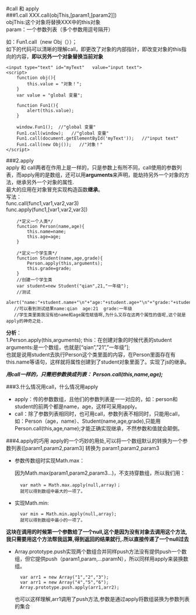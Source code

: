 #call 和 apply  
###1.call 
XXX.call(objThis,[param1,[param2]])  
objThis:这个对象将替换XXX中的this对象  
param：一个参数列表（多个参数用逗号隔开）  

如：Fun1.call（new Obj（））；  
如下的代码可以清晰的理解call，即更改了对象的内部指针，即改变对象的this指向的内容，**即以另外一个对象替换当前对象** 	 	

    <input type="text" id="myText"   value="input text">
    <script>
		function obj(){
			this.value = "对象！";
		}
		var value = "global 变量";
		
		function Fun1(){
			alert(this.value);
		}

		window.Fun1();  //"global 变量"
		Fun1.call(window);   //"global 变量"
		Fun1.call(document.getElementById('myText'));   //"input text"
		Fun1.call(new Obj());   //"对象！"
	</script>


###2.apply  
apply 和 call两者在作用上是一样的，只是参数上有所不同，call使用的参数列表，而apply用的是数组，还可以用**arguments**来声明，能劫持另外一个对象的方法，继承另外一个对象的属性.  
最大的应用在对象冒充实现构造函数**继承**。  
写法：  
func.call(func1,var1,var2,var3)  
func.apply(func1,[var1,var2,var3])

		/*定义一个人类*/      
		function Person(name,age){          
			this.name=name;         
			this.age=age;      
		}      
		
		/*定义一个学生类*/     
		function Student(name,age,grade){          
			Person.apply(this,arguments);          
			this.grade=grade;      
		}      
		//创建一个学生类       
		var student=new Student("qian",21,"一年级");      
		//测试       
		alert("name:"+student.name+"\n"+"age:"+student.age+"\n"+"grade:"+student.grade);
       //可以看到测试结果name:qian  age:21  grade:一年级     
	   //学生类里面我没有给name和age属性赋值啊,为什么又存在这两个属性的值呢,这个就是apply的神奇之处.
		
**分析**：  
1.Person.apply(this,arguments);
this：在创建对象的时候代表的student   
arguments:是一个数组，也就是[“qian”,”21”,”一年级”];   
也就是说用student去执行Person这个类里面的内容，在Person里面存在有this.name等语句，这样就将属性创建到了student对象里面了。实现了js的继承。

***用call一样的，只需把参数换成列表： Person.call(this,name,age);***


###3.什么情况用call，什么情况用apply
+ apply：传的参数数组，且他们的参数列表是一一对应的，如：person和student的前两个都是name，age，这样可采用apply。
+ call：除了参数列表相同时，也可用call，参数列表不相同时，只能用call，如：Person（age，name）、Student(name,age,grade),只能用Person.call(this,age,name);才能正确实现继承，不然参数和值就会颠倒。


###4.apply的巧用
apply的一个巧妙的用处,可以将一个数组默认的转换为一个参数列表([param1,param2,param3] 转换为 param1,param2,param3

+ 参数传数组时实现Math.max：  

    因为Math.max(param1,param2,param3...)，不支持穿数组，所以我们用：  

		var math = Math.max.apply(null,array)；
		就可以得到数组中最大的一项了。

+ 实现Math.min:          

		var min = Math.min.apply(null,array);    
		就可以得到数组中最小的一项了。 


**这块在调用的时候第一个参数给了一个null,这个是因为没有对象去调用这个方法,我只需要用这个方法帮我运算,得到返回的结果就行,.所以直接传递了一个null过去**

+ Array.prototype.push实现两个数组合并同样push方法没有提供push一个数组，但它提供push（param1,param,…paramN），所以同样用apply来装换数组。   
  
		
		var arr1 = new Array("1","2","3");  
		var arr1 = new Array("4","5","6");    
		Array.prototype.push.apply(arr1,arr2);
   也可以这样理解,arr1调用了push方法,参数是通过apply将数组装换为参数列表的集合




